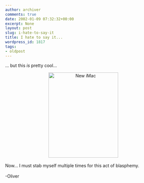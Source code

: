 ```yaml
---
author: archiver
comments: true
date: 2002-01-09 07:32:32+00:00
excerpt: None
layout: post
slug: i-hate-to-say-it
title: I hate to say it...
wordpress_id: 1817
tags:
- oldpost
---
```


... but this <i>is</i> pretty cool...<br /><center><img src=http://www.oliverweb.com/newsimages/newimac.jpg width=225 height=275 alt="New iMac"></center><br />Now... I must stab myself multiple times for this act of blasphemy.<br /><br />-Oliver